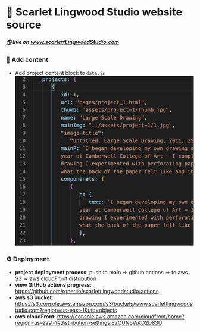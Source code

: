 # 📓 Scarlet Lingwood Studio website source

##### [🌎](www.scarlettLingwoodStudio.com) live on [ www.scarlettLingwoodStudio.com ](www.scarlettLingwoodStudio.com)

### 🎨 Add content
   - Add project content block to `data.js`
![data.js](assets/add_content.png) 

### ⚙️ Deployment
- **project deployment process**: push to main => github actions => to aws S3 => aws cloudFront distribution
- **view GitHub actions progress**: https://github.com/ronerlih/scarlettlingwoodstudio/actions
-  **aws s3 bucket**: https://s3.console.aws.amazon.com/s3/buckets/www.scarlettlingwoodstudio.com?region=us-east-1&tab=objects
-  **aws cloudFront**: https://console.aws.amazon.com/cloudfront/home?region=us-east-1#distribution-settings:E2CUN6WAD2D83U

